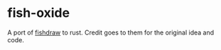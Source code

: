 # fish-oxide

A port of [fishdraw](https://github.com/LingDong-/fishdraw) to rust. Credit goes to them for the original idea and code.